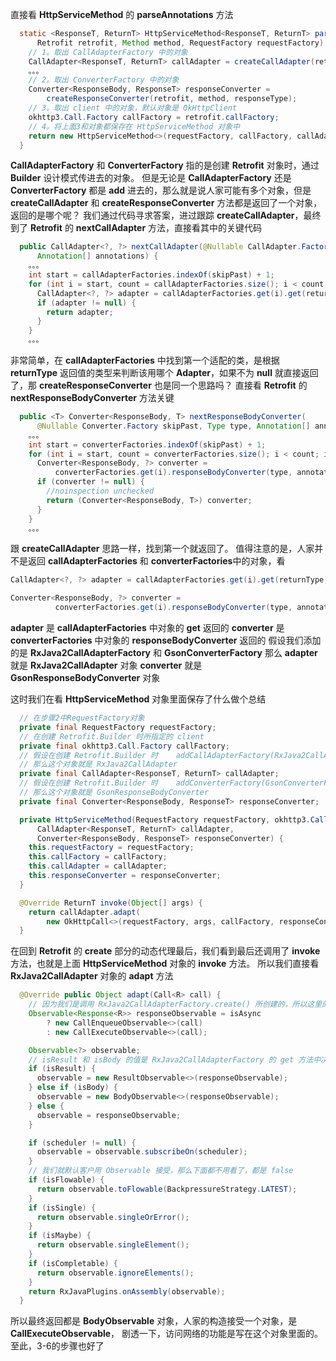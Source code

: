 直接看 **HttpServiceMethod** 的 **parseAnnotations** 方法
```Java
  static <ResponseT, ReturnT> HttpServiceMethod<ResponseT, ReturnT> parseAnnotations(
      Retrofit retrofit, Method method, RequestFactory requestFactory) {
    // 1。取出 CallAdapterFactory 中的对象
    CallAdapter<ResponseT, ReturnT> callAdapter = createCallAdapter(retrofit, method);
    。。。
    // 2。取出 ConverterFactory 中的对象
    Converter<ResponseBody, ResponseT> responseConverter =
        createResponseConverter(retrofit, method, responseType);
    // 3。取出 client 中的对象，默认对象是 OkHttpClient
    okhttp3.Call.Factory callFactory = retrofit.callFactory;
    // 4。将上面3和对象都保存在 HttpServiceMethod 对象中
    return new HttpServiceMethod<>(requestFactory, callFactory, callAdapter, responseConverter);
  }
```
**CallAdapterFactory** 和 **ConverterFactory** 指的是创建 **Retrofit** 对象时，通过 **Builder** 设计模式传进去的对象。
但是无论是 **CallAdapterFactory** 还是 **ConverterFactory** 都是 **add** 进去的，那么就是说人家可能有多个对象，但是 **createCallAdapter** 和 **createResponseConverter** 方法都是返回了一个对象，返回的是哪个呢？
我们通过代码寻求答案，进过跟踪 **createCallAdapter**，最终到了 **Retrofit** 的 **nextCallAdapter** 方法，直接看其中的关键代码
```Java
  public CallAdapter<?, ?> nextCallAdapter(@Nullable CallAdapter.Factory skipPast, Type returnType,
      Annotation[] annotations) {
    。。。
    int start = callAdapterFactories.indexOf(skipPast) + 1;
    for (int i = start, count = callAdapterFactories.size(); i < count; i++) {
      CallAdapter<?, ?> adapter = callAdapterFactories.get(i).get(returnType, annotations, this);
      if (adapter != null) {
        return adapter;
      }
    }
    。。。
```
非常简单，在 **callAdapterFactories** 中找到第一个适配的类，是根据 **returnType** 返回值的类型来判断该用哪个 **Adapter**，如果不为 **null** 就直接返回了，那 **createResponseConverter** 也是同一个思路吗？
直接看 **Retrofit** 的 **nextResponseBodyConverter** 方法关键
```Java
  public <T> Converter<ResponseBody, T> nextResponseBodyConverter(
      @Nullable Converter.Factory skipPast, Type type, Annotation[] annotations) {
    。。。
    int start = converterFactories.indexOf(skipPast) + 1;
    for (int i = start, count = converterFactories.size(); i < count; i++) {
      Converter<ResponseBody, ?> converter =
          converterFactories.get(i).responseBodyConverter(type, annotations, this);
      if (converter != null) {
        //noinspection unchecked
        return (Converter<ResponseBody, T>) converter;
      }
    }
    。。。
```
跟 **createCallAdapter** 思路一样，找到第一个就返回了。
值得注意的是，人家并不是返回 **callAdapterFactories** 和 **converterFactories**中的对象，看
```Java
CallAdapter<?, ?> adapter = callAdapterFactories.get(i).get(returnType, annotations, this);
```
```Java
Converter<ResponseBody, ?> converter =
          converterFactories.get(i).responseBodyConverter(type, annotations, this);
```
**adapter** 是 **callAdapterFactories** 中对象的 **get** 返回的
**converter** 是 **converterFactories** 中对象的 **responseBodyConverter** 返回的
假设我们添加的是 **RxJava2CallAdapterFactory** 和 **GsonConverterFactory**
那么 **adapter** 就是 **RxJava2CallAdapter** 对象
**converter** 就是 **GsonResponseBodyConverter** 对象

这时我们在看 **HttpServiceMethod** 对象里面保存了什么做个总结
```Java
  // 在步骤2中RequestFactory对象
  private final RequestFactory requestFactory;
  // 在创建 Retrofit.Builder 时所指定的 client
  private final okhttp3.Call.Factory callFactory;
  // 假设在创建 Retrofit.Builder 时    addCallAdapterFactory(RxJava2CallAdapterFactory.create())
  // 那么这个对象就是 RxJava2CallAdapter
  private final CallAdapter<ResponseT, ReturnT> callAdapter;
  // 假设在创建 Retrofit.Builder 时    addConverterFactory(GsonConverterFactory.create())
  // 那么这个对象就是 GsonResponseBodyConverter
  private final Converter<ResponseBody, ResponseT> responseConverter;

  private HttpServiceMethod(RequestFactory requestFactory, okhttp3.Call.Factory callFactory,
      CallAdapter<ResponseT, ReturnT> callAdapter,
      Converter<ResponseBody, ResponseT> responseConverter) {
    this.requestFactory = requestFactory;
    this.callFactory = callFactory;
    this.callAdapter = callAdapter;
    this.responseConverter = responseConverter;
  }

  @Override ReturnT invoke(Object[] args) {
    return callAdapter.adapt(
        new OkHttpCall<>(requestFactory, args, callFactory, responseConverter));
  }
```
在回到 **Retrofit** 的 **create** 部分的动态代理最后，我们看到最后还调用了 **invoke** 方法，也就是上面 **HttpServiceMethod** 对象的 **invoke** 方法。
所以我们直接看 **RxJava2CallAdapter** 对象的 **adapt** 方法
```Java
  @Override public Object adapt(Call<R> call) {
    // 因为我们是调用 RxJava2CallAdapterFactory.create() 所创建的，所以这里的这个 isAsync 是false
    Observable<Response<R>> responseObservable = isAsync
        ? new CallEnqueueObservable<>(call)
        : new CallExecuteObservable<>(call);

    Observable<?> observable;
    // isResult 和 isBody 的值是 RxJava2CallAdapterFactory 的 get 方法中决定的，我们默认用 OkHttpClient，这里 isResult 为false， isBody 为 true
    if (isResult) {
      observable = new ResultObservable<>(responseObservable);
    } else if (isBody) {
      observable = new BodyObservable<>(responseObservable);
    } else {
      observable = responseObservable;
    }

    if (scheduler != null) {
      observable = observable.subscribeOn(scheduler);
    }
    // 我们就默认客户用 Observable 接受，那么下面都不用看了，都是 false
    if (isFlowable) {
      return observable.toFlowable(BackpressureStrategy.LATEST);
    }
    if (isSingle) {
      return observable.singleOrError();
    }
    if (isMaybe) {
      return observable.singleElement();
    }
    if (isCompletable) {
      return observable.ignoreElements();
    }
    return RxJavaPlugins.onAssembly(observable);
  }
```
所以最终返回都是 **BodyObservable** 对象，人家的构造接受一个对象，是 **CallExecuteObservable**， 剧透一下，访问网络的功能是写在这个对象里面的。
至此，3-6的步骤也好了